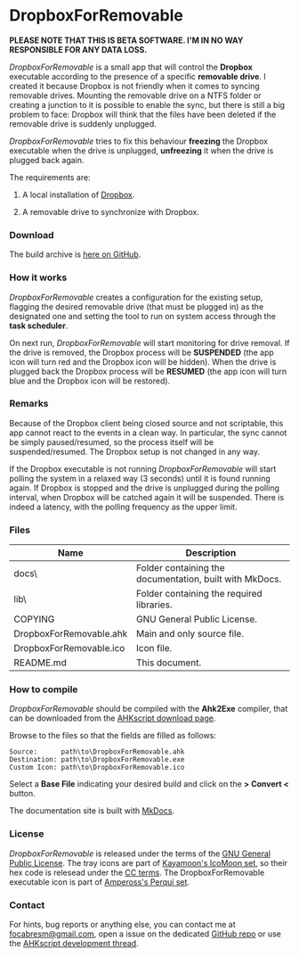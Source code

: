 # DropboxForRemovable

**PLEASE NOTE THAT THIS IS BETA SOFTWARE. I'M IN NO WAY RESPONSIBLE FOR ANY DATA LOSS.**

*DropboxForRemovable* is a small app that will control the **Dropbox** executable according to the presence of a specific **removable drive**. I created it because Dropbox is not friendly when it comes to syncing removable drives. Mounting the removable drive on a NTFS folder or creating a junction to it is possible to enable the sync, but there is still a big problem to face: Dropbox will think that the files have been deleted if the removable drive is suddenly unplugged.

*DropboxForRemovable* tries to fix this behaviour **freezing** the Dropbox executable when the drive is unplugged, **unfreezing** it when the drive is plugged back again.

The requirements are:

1. A local installation of [Dropbox](https://www.dropbox.com/).

2. A removable drive to synchronize with Dropbox.

### Download

The build archive is [here on GitHub](https://github.com/cyruz-git/DropboxForRemovable/releases).

### How it works

*DropboxForRemovable* creates a configuration for the existing setup, flagging the desired removable drive (that must be plugged in) as the designated one and setting the tool to run on system access through the **task scheduler**.

On next run, *DropboxForRemovable* will start monitoring for drive removal. If the drive is removed, the Dropbox process will be **SUSPENDED** (the app icon will turn red and the Dropbox icon will be hidden). When the drive is plugged back the Dropbox process will be **RESUMED** (the app icon will turn blue and the Dropbox icon will be restored).

### Remarks

Because of the Dropbox client being closed source and not scriptable, this app cannot react to the events in a clean way. In particular, the sync cannot be simply paused/resumed, so the process itself will be suspended/resumed. The Dropbox setup is not changed in any way.

If the Dropbox executable is not running *DropboxForRemovable* will start polling the system in a relaxed way (3 seconds) until it is found running again. If Dropbox is stopped and the drive is unplugged during the polling interval, when Dropbox will be catched again it will be suspended. There is indeed a latency, with the polling frequency as the upper limit.

### Files

Name | Description
-----|------------
docs\ | Folder containing the documentation, built with MkDocs.
lib\ | Folder containing the required libraries.
COPYING | GNU General Public License.
DropboxForRemovable.ahk | Main and only source file.
DropboxForRemovable.ico | Icon file.
README.md | This document.

### How to compile

*DropboxForRemovable* should be compiled with the **Ahk2Exe** compiler, that can be downloaded from the [AHKscript download page](http://ahkscript.org/download/).

Browse to the files so that the fields are filled as follows:

    Source:      path\to\DropboxForRemovable.ahk
    Destination: path\to\DropboxForRemovable.exe
    Custom Icon: path\to\DropboxForRemovable.ico

Select a **Base File** indicating your desired build and click on the **> Convert <** button.

The documentation site is built with [MkDocs](http://www.mkdocs.org/).

### License

*DropboxForRemovable* is released under the terms of the [GNU General Public License](http://www.gnu.org/licenses/). The tray icons are part of [Kayamoon's IcoMoon set](https://www.iconfinder.com/iconsets/Keyamoon-IcoMoon--limited), so their hex code is relesead under the [CC terms](http://creativecommons.org/licenses/by-sa/3.0/). The DropboxForRemovable executable icon is part of [Ampeross's Perqui set](https://www.iconfinder.com/iconsets/perqui).

### Contact

For hints, bug reports or anything else, you can contact me at [focabresm@gmail.com](mailto:focabresm@gmail.com), open a issue on the dedicated [GitHub repo](https://github.com/cyruz-git/DropboxForRemovable) or use the [AHKscript development thread](http://ahkscript.org/boards/viewtopic.php?f=6&t=1173).